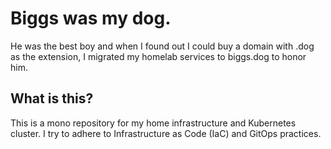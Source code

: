 # Biggs was my dog.
He was the best boy and when I found out I could buy a domain with .dog as the extension, I migrated my homelab services to biggs.dog to honor him.
## What is this?
This is a mono repository for my home infrastructure and Kubernetes cluster. I try to adhere to Infrastructure as Code (IaC) and GitOps practices.
